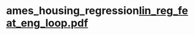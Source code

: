# ames_housing_regression[lin_reg_feat_eng_loop.pdf](https://github.com/linguaquanta/ames_housing_regression/files/9032712/lin_reg_feat_eng_loop.pdf)
